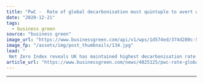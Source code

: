 ```yaml
---
title: "PwC -  Rate of global decarbonisation must quintuple to avert worst climate impacts"
date: "2020-12-21"
tags: 
  - business green
source: "business green"
image_url: "https://www.businessgreen.com/api/v1/wps/1d574ed/374d280c-50ec-47e8-a1eb-2b82e6ef4509/5/andreas-felske-oQEdDIMEIlc-unsplash-185x114.jpg"
image_fp: "/assets/img/post_thumbnails/134.jpg"
lead: "
 Net Zero Index reveals UK has maintained highest decarbonisation rate in 21st century, but warns efforts must be accelerate rapidly to achieve global climate goals ..."
article_url: "https://www.businessgreen.com/news/4025125/pwc-rate-global-decarbonisation-quintuple-avert-worst-climate-impacts"
---
```


---
